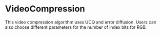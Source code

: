 # VideoCompression
This video compression algorithm uses UCQ and error diffusion. Users can also choose different parameters for the number of index bits for RGB.
